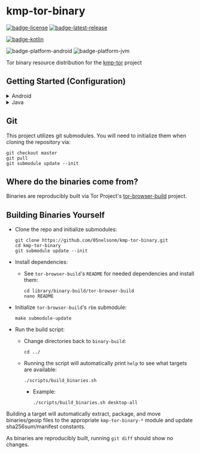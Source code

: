# kmp-tor-binary
[![badge-license]][url-license]
[![badge-latest-release]][url-latest-release]

[![badge-kotlin]][url-kotlin]

![badge-platform-android]
![badge-platform-jvm]

<!-- TODO: Add Node.js badge
![badge-platform-js-node]
![badge-support-js-ir]
-->

Tor binary resource distribution for the [kmp-tor][url-kmp-tor] project  

## Getting Started (Configuration)

<details>
    <summary>Android</summary>

Tor binaries for `Android` **are automatically imported** with the [kmp-tor][url-kmp-tor] 
dependency, so you do **not** need to add the `kmp-tor-binary-android` dependency 
**if** you are using [kmp-tor][url-kmp-tor]. **CONFIGURATION BELOW IS STILL NEEDED THOUGH.**  

`Android` requires some configuration so binaries will be appropriately extracted to your 
app's `nativeLibraryDir` upon application installation.  

 - Ensure `JavaVersion` is greater than or equal to 11:
   ```kotlin
   // build.gradle.kts

   android {
       // ...

       compileOptions {
           sourceCompatibility = JavaVersion.VERSION_11
           targetCompatibility = JavaVersion.VERSION_11
       }

       kotlinOptions {
           jvmTarget = JavaVersion.VERSION_11.toString()
       }
   }
   ```

 - Enable legacy packaging for `jniLibs` directory:
   ```kotlin
   // build.gradle.kts

   android {
       // ...

       packagingOptions {
           jniLibs.useLegacyPackaging = true
       }
   }
   ```

 - Add to your `AndroidManifest.xml`, within the `application` tag:
   ```xml
   <application
       android:extractNativeLibs="true">
   
   </application>
   ```

 - Configure splits for each architecture by adding the following to your 
   application module's `android` block:
   ```kotlin
   // build.gradle.kts

   android {
       // ...

       splits {

           // Configures multiple APKs based on ABI. This helps keep the size
           // down, since PT binaries can be large.
           abi {

               // Enables building multiple APKs per ABI.
               isEnable = true

               // By default, all ABIs are included, so use reset() and include to specify
               // that we only want APKs for x86 and x86_64, armeabi-v7a, and arm64-v8a.

               // Resets the list of ABIs that Gradle should create APKs for to none.
               reset()

               // Specifies a list of ABIs that Gradle should create APKs for.
               include("x86", "armeabi-v7a", "arm64-v8a", "x86_64")

               // Specify whether you wish to also generate a universal APK that
               // includes _all_ ABIs.
               isUniversalApk = true
           }
       }
   }
   ```

 - If you are publishing your application to Google Play using app bundling,
   add the following to your project's `gradle.properties` file:
   ```groovy
   android.bundle.enableUncompressedNativeLibs=false
   ```

     - You can also verify (prior to pushing your release to Google Play)
       if the bundled apk extracts binaries on install correctly by using
       the [bundletool][url-bundletool].  

### That's it, you should be good to go for your `Android` project!

</details>

<details>
    <summary>Java</summary>

Tor binaries for `Java` are **not** automatically imported with the [kmp-tor][url-kmp-tor] 
dependency. You need to add the dependencies for the platform(s) you wish to support.

<!-- TAG_VERSION -->

 - Add dependencies:
   ```kotlin
   // build.gradle.kts

   dependencies {
       val vTor = "4.7.12-0"
       val vKmpTor = "1.3.1" // <-- see kmp-tor repo for latest version
       implementation("io.matthewnelson.kotlin-components:kmp-tor:$vTor-$vKmpTor")

       // Linux x86_64
       implementation("io.matthewnelson.kotlin-components:kmp-tor-binary-linuxx64:$vTor")
       // Linux i686
       implementation("io.matthewnelson.kotlin-components:kmp-tor-binary-linuxx86:$vTor")
       // macOS aarch64
       implementation("io.matthewnelson.kotlin-components:kmp-tor-binary-macosarm64:$vTor")
       // macOS x86_64
       implementation("io.matthewnelson.kotlin-components:kmp-tor-binary-macosx64:$vTor")
       // Windows x86_64
       implementation("io.matthewnelson.kotlin-components:kmp-tor-binary-mingwx64:$vTor")
       // Windows i686
       implementation("io.matthewnelson.kotlin-components:kmp-tor-binary-mingwx86:$vTor")
   }
   ```


### That's it, you should be good to go for your `Java` project!

</details>

<!-- TODO: Uncomment + comment out TAG_VERSION declarations (when kmp-tor is ready for nodejs)
<details>
    <summary>Node.js</summary>

Tor binaries for `Node.js` are **not** automatically imported with the [kmp-tor][url-kmp-tor]
dependency. You need to add the dependencies for the platform(s) you wish to support, which 
are distributed via `npmjs` as `node` modules (available since `4.7.10-1`).

TODO: Comment out
TAG_VERSION

- Add dependencies:
  ```kotlin
  // build.gradle.kts

  dependencies {
      val vTor = "4.7.12-0"
      val vKmpTor = "1.3.1" // <-- see kmp-tor repo for latest version
      implementation("io.matthewnelson.kotlin-components:kmp-tor:$vTor-$vKmpTor")

      // Linux x86_64
      implementation(npm("kmp-tor-binary-linuxx64", vTor))
      // Linux i686
      implementation(npm("kmp-tor-binary-linuxx86", vTor))
      // macOS aarch64
      implementation(npm("kmp-tor-binary-macosarm64", vTor))
      // macOS x86_64
      implementation(npm("kmp-tor-binary-macosx64", vTor))
      // Windows x86_64
      implementation(npm("kmp-tor-binary-mingwx64", vTor))
      // Windows i686
      implementation(npm("kmp-tor-binary-mingwx86", vTor))
  }
  ```


### That's it, you should be good to go for your `Node.js` project!

</details>
-->

## Git

This project utilizes git submodules. You will need to initialize them when 
cloning the repository via:

```
git checkout master
git pull
git submodule update --init
```

## Where do the binaries come from?

Binaries are reproducibly built via Tor Project's [tor-browser-build][url-tor-browser-build] project.

## Building Binaries Yourself

 - Clone the repo and initialize submodules:
   ```
   git clone https://github.com/05nelsonm/kmp-tor-binary.git
   cd kmp-tor-binary
   git submodule update --init
   ```

 - Install dependencies:
     - See `tor-browser-build`'s `README` for needed dependencies and install them:
       ```
       cd library/binary-build/tor-browser-build
       nano README
       ```

 - Initialize `tor-browser-build`'s `rbm` submodule:
   ```
   make submodule-update
   ```

 - Run the build script:
     - Change directories back to `binary-build`:
       ```
       cd ../
       ```
     - Running the script will automatically print `help` to see what targets are available:
       ```
       ./scripts/build_binaries.sh
       ```
         - Example:
           ```
           ./scripts/build_binaries.sh desktop-all
           ```


Building a target will automatically extract, package, and move binaries/geoip files 
to the appropriate `kmp-tor-binary-*` module and update sha256sum/manifest constants.  

As binaries are reproducibly built, running `git diff` should show no changes.

<!-- TAG_VERSION -->
[badge-latest-release]: https://img.shields.io/badge/latest--release-4.7.12--0-5d2f68.svg?logo=torproject&style=flat&logoColor=5d2f68
[badge-license]: https://img.shields.io/badge/license-Apache%20License%202.0-blue.svg?style=flat

<!-- TAG_DEPENDENCIES -->
[badge-kotlin]: https://img.shields.io/badge/kotlin-1.7.20-blue.svg?logo=kotlin

<!-- TAG_PLATFORMS -->
[badge-platform-android]: http://img.shields.io/badge/-android-6EDB8D.svg?style=flat
[badge-platform-jvm]: http://img.shields.io/badge/-jvm-DB413D.svg?style=flat
[badge-platform-js]: http://img.shields.io/badge/-js-F8DB5D.svg?style=flat
[badge-platform-js-node]: https://img.shields.io/badge/-nodejs-68a063.svg?style=flat
[badge-platform-linux]: http://img.shields.io/badge/-linux-2D3F6C.svg?style=flat
[badge-platform-macos]: http://img.shields.io/badge/-macos-111111.svg?style=flat
[badge-platform-ios]: http://img.shields.io/badge/-ios-CDCDCD.svg?style=flat
[badge-platform-tvos]: http://img.shields.io/badge/-tvos-808080.svg?style=flat
[badge-platform-watchos]: http://img.shields.io/badge/-watchos-C0C0C0.svg?style=flat
[badge-platform-wasm]: https://img.shields.io/badge/-wasm-624FE8.svg?style=flat
[badge-platform-windows]: http://img.shields.io/badge/-windows-4D76CD.svg?style=flat
[badge-support-android-native]: http://img.shields.io/badge/support-[AndroidNative]-6EDB8D.svg?style=flat
[badge-support-apple-silicon]: http://img.shields.io/badge/support-[AppleSilicon]-43BBFF.svg?style=flat
[badge-support-js-ir]: https://img.shields.io/badge/support-[js--IR]-AAC4E0.svg?style=flat

[url-bundletool]: https://github.com/google/bundletool
[url-latest-release]: https://github.com/05nelsonm/kmp-tor-binary/releases/latest
[url-license]: https://www.apache.org/licenses/LICENSE-2.0
[url-kotlin]: https://kotlinlang.org
[url-kmp-tor]: https://github.com/05nelsonm/kmp-tor
[url-tor-browser-build]: https://gitlab.torproject.org/tpo/applications/tor-browser-build/
